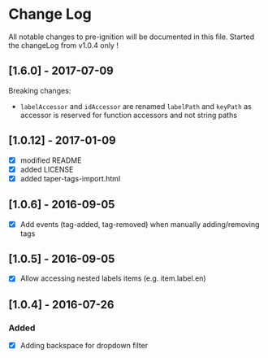 # Change Log
All notable changes to pre-ignition will be documented in this file.
Started the changeLog from v1.0.4 only !

## [1.6.0] - 2017-07-09
Breaking changes: 
- `labelAccessor` and `idAccessor` are renamed `labelPath` and `keyPath` as accessor is reserved for function accessors and not string paths


## [1.0.12] - 2017-01-09
- [x] modified README
- [x] added LICENSE
- [x] added taper-tags-import.html

## [1.0.6] - 2016-09-05
- [x] Add events (tag-added, tag-removed) when manually adding/removing tags

## [1.0.5] - 2016-09-05
- [x] Allow accessing nested labels items (e.g. item.label.en)

## [1.0.4] - 2016-07-26
### Added 
- [x] Adding backspace for dropdown filter
